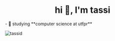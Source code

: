 <h1 align="center">hi 👋, I'm tassi</h1>
- 🌱 studying **computer science at utfpr**

<p align="left"> <img src="https://komarev.com/ghpvc/?username=tassid&label=Profile%20views&color=0e75b6&style=flat" alt="tassid" /> </p>
